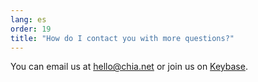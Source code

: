 ```yaml
---
lang: es
order: 19
title: "How do I contact you with more questions?"
---
```


You can email us at [hello@chia.net](mailto:hello@chia.net) or join us on [Keybase](https://keybase.io/team/chia_network.public).
